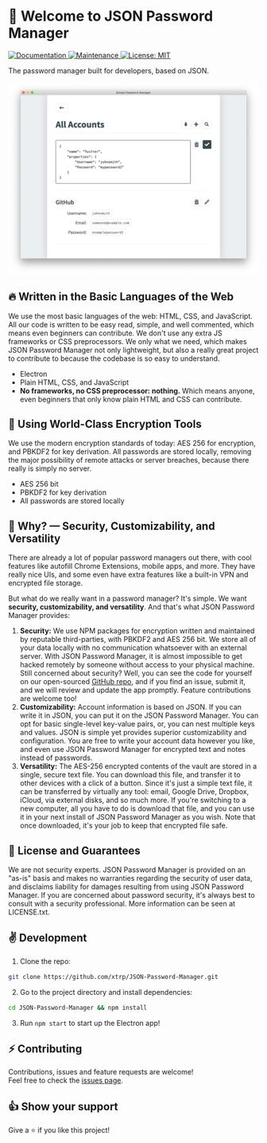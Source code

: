 # 👋 Welcome to JSON Password Manager

<p>
  <a href="https://github.com/xtrp/JSON-Password-Manager#readme" target="_blank">
    <img alt="Documentation" src="https://img.shields.io/badge/documentation-yes-brightgreen.svg" />
  </a>
  <a href="https://github.com/xtrp/JSON-Password-Manager/graphs/commit-activity" target="_blank">
    <img alt="Maintenance" src="https://img.shields.io/badge/Maintained%3F-yes-green.svg" />
  </a>
  <a href="#" target="_blank">
    <img alt="License: MIT" src="https://img.shields.io/github/license/xtrp/JSON-Password-Manager" />
  </a>
</p>

The password manager built for developers, based on JSON.

<div align="center">

![Site Demo](appassets/img/site_demo.png)

</div>

<!--## Download

Check out the download page at [🏠 Here](https://xtrp.github.io/JSON-Password-Manager/) to download the app!-->

## 🔥 Written in the Basic Languages of the Web

We use the most basic languages of the web: HTML, CSS, and JavaScript. All our code is written to be easy read, simple, and well commented, which means even beginners can contribute. We don't use any extra JS frameworks or CSS preprocessors. We only what we need, which makes JSON Password Manager not only lightweight, but also a really great project to contribute to because the codebase is so easy to understand.

 - Electron
 - Plain HTML, CSS, and JavaScript
 - **No frameworks, no CSS preprocessor: nothing.** Which means anyone, even beginners that only know plain HTML and CSS can contribute.

## 🔑 Using World-Class Encryption Tools

We use the modern encryption standards of today: AES 256 for encryption, and PBKDF2 for key derivation. All passwords are stored locally, removing the major possibility of remote attacks or server breaches, because there really is simply no server.

 - AES 256 bit
 - PBKDF2 for key derivation
 - All passwords are stored locally

## 🐼 Why? &mdash; Security, Customizability, and Versatility

There are already a lot of popular password managers out there, with cool features like autofill Chrome Extensions, mobile apps, and more. They have really nice UIs, and some even have extra features like a built-in VPN and encrypted file storage.

But what do we really want in a password manager? It's simple. We want **security, customizability, and versatility**. And that's what JSON Password Manager provides:

1. **Security:** We use NPM packages for encryption written and maintained by reputable third-parties, with PBKDF2 and AES 256 bit. We store all of your data locally with no communication whatsoever with an external server. With JSON Password Manager, it is almost impossible to get hacked remotely by someone without access to your physical machine. Still concerned about security? Well, you can see the code for yourself on our open-sourced [GitHub repo](https://github.com/xtrp/JSON-Password-Manager), and if you find an issue, submit it, and we will review and update the app promptly. Feature contributions are welcome too!
2. **Customizability:** Account information is based on JSON. If you can write it in JSON, you can put it on the JSON Password Manager. You can opt for basic single-level key-value pairs, or, you can nest multiple keys and values. JSON is simple yet provides superior customizability and configuration. You are free to write your account data however you like, and even use JSON Password Manager for encrypted text and notes instead of passwords.
3. **Versatility:** The AES-256 encrypted contents of the vault are stored in a single, secure text file. You can download this file, and transfer it to other devices with a click of a button. Since it's just a simple text file, it can be transferred by virtually any tool: email, Google Drive, Dropbox, iCloud, via external disks, and so much more. If you're switching to a new computer, all you have to do is download that file, and you can use it in your next install of JSON Password Manager as you wish. Note that once downloaded, it's your job to keep that encrypted file safe.

## 🤝 License and Guarantees

We are not security experts. JSON Password Manager is provided on an "as-is" basis and makes no warranties regarding the security of user data, and disclaims liability for damages resulting from using JSON Password Manager. If you are concerned about password security, it's always best to consult with a security professional. More information can be seen at LICENSE.txt.

## ✌️ Development

1. Clone the repo:

```sh
git clone https://github.com/xtrp/JSON-Password-Manager.git
```

2. Go to the project directory and install dependencies:

```sh
cd JSON-Password-Manager && npm install
```

3. Run ```npm start``` to start up the Electron app!

## ⚡️ Contributing

Contributions, issues and feature requests are welcome!<br />Feel free to check the [issues page](https://github.com/xtrp/JSON-Password-Manager/issues).

## 👍 Show your support

Give a ⭐️ if you like this project!
